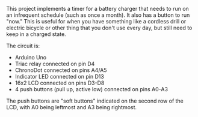 
This project implements a timer for a battery charger that needs to run 
on an infrequent schedule (such as once a month). It also has a button 
to run "now." This is useful for when you have something like a 
cordless drill or electric bicycle or other thing that you don't use 
every day, but still need to keep in a charged state.

The circuit is:
  * Arduino Uno
  * Triac relay connected on pin D4
  * ChronoDot connected on pins A4/A5
  * Indicator LED connected on pin D13
  * 16x2 LCD connected on pins D3-D8
  * 4 push buttons (pull up, active low) connected on pins A0-A3

The push buttons are "soft buttons" indicated on the second row of the 
LCD, with A0 being leftmost and A3 being rightmost.
